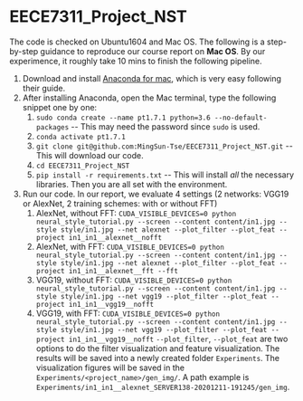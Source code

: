 # EECE7311_Project_NST

The code is checked on Ubuntu1604 and Mac OS. The following is a step-by-step guidance to reproduce our course report on **Mac OS**. By our experimence, it roughly take 10 mins to finish the following pipeline. 

1. Download and install [Anaconda for mac](https://docs.anaconda.com/anaconda/install/mac-os/), which is very easy following their guide.
2. After installing Anaconda, open the Mac terminal, type the following snippet one by one:
   1. `sudo conda create --name pt1.7.1 python=3.6 --no-default-packages` -- This may need the password since `sudo` is used.
   2. `conda activate pt1.7.1`
   3. `git clone git@github.com:MingSun-Tse/EECE7311_Project_NST.git` -- This will download our code.
   4. `cd EECE7311_Project_NST`
   5. `pip install -r requirements.txt` -- This will install *all* the necessary libraries. Then you are all set with the environment.
3. Run our code. In our report, we evaluate 4 settings (2 networks: VGG19 or AlexNet, 2 training schemes: with or without FFT)
   1. AlexNet, without FFT: `CUDA_VISIBLE_DEVICES=0 python neural_style_tutorial.py --screen --content content/in1.jpg --style style/in1.jpg --net alexnet --plot_filter --plot_feat --project in1_in1__alexnet__nofft`
   2. AlexNet, with FFT: `CUDA_VISIBLE_DEVICES=0 python neural_style_tutorial.py --screen --content content/in1.jpg --style style/in1.jpg --net alexnet --plot_filter --plot_feat --project in1_in1__alexnet__fft --fft`
   3. VGG19, without FFT: `CUDA_VISIBLE_DEVICES=0 python neural_style_tutorial.py --screen --content content/in1.jpg --style style/in1.jpg --net vgg19 --plot_filter --plot_feat --project in1_in1__vgg19__nofft`
   4. VGG19, with FFT: `CUDA_VISIBLE_DEVICES=0 python neural_style_tutorial.py --screen --content content/in1.jpg --style style/in1.jpg --net vgg19 --plot_filter --plot_feat --project in1_in1__vgg19__nofft`
`--plot_filter`, `--plot_feat` are two options to do the filter visualization and feature visualization. The results will be saved into a newly created folder `Experiments`. The visualization figures will be saved in the `Experiments/<project_name>/gen_img/`. A path example is `Experiments/in1_in1__alexnet_SERVER138-20201211-191245/gen_img`. 

